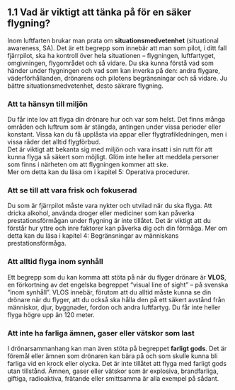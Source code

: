 ## 1.1 Vad är viktigt att tänka på för en säker flygning?

Inom luftfarten brukar man prata om **situationsmedvetenhet** (situational awareness, SA). Det är ett begrepp som innebär att man som pilot, i ditt fall fjärrpilot, ska ha kontroll över hela situationen – flygningen, luftfartyget, omgivningen, flygområdet och så vidare. Du ska kunna förstå vad som händer under flygningen och vad som kan inverka på den: andra flygare, väderförhållanden, drönarens och pilotens begränsningar och så vidare. Ju bättre situationsmedvetenhet, desto säkrare flygning.

### Att ta hänsyn till miljön

Du får inte lov att flyga din drönare hur och var som helst. Det finns många områden och luftrum som är stängda, antingen under vissa perioder eller konstant. Vissa kan du få upplåsta via appar eller flygtrafikledningen, men i vissa råder det alltid flygförbud.  
Det är viktigt att bekanta sig med miljön och vara insatt i sin rutt för att kunna flyga så säkert som möjligt. Glöm inte heller att meddela personer som finns i närheten om att flygningen kommer att ske.  
Mer om detta kan du läsa om i kapitel 5: Operativa procedurer.

### Att se till att vara frisk och fokuserad

Du som är fjärrpilot måste vara nykter och utvilad när du ska flyga. Att dricka alkohol, använda droger eller mediciner som kan påverka prestationsförmågan under flygning är inte tillåtet. Det är viktigt att du förstår hur yttre och inre faktorer kan påverka dig och din förmåga. Mer om detta kan du läsa i kapitel 4: Begränsningar av människans prestationsförmåga.

### Att alltid flyga inom synhåll

Ett begrepp som du kan komma att stöta på när du flyger drönare är **VLOS**, en förkortning av det engelska begreppet “visual line of sight” – på svenska “inom synhåll”.
VLOS innebär, förutom att du alltid måste kunna se din drönare när du flyger, att du också ska hålla den på ett säkert avstånd från människor, djur, byggnader, fordon och andra luftfartyg. Du får inte heller flyga högre upp än 120 meter.

### Att inte ha farliga ämnen, gaser eller vätskor som last

I drönarsammanhang kan man även stöta på begreppet **farligt gods**. Det är föremål eller ämnen som drönaren kan bära på och som skulle kunna bli farliga vid en krock eller olycka. Det är inte tillåtet att flyga med farligt gods utan tillstånd. Ämnen, gaser eller vätskor som är explosiva, brandfarliga, giftiga, radioaktiva, frätande eller smittsamma är alla exempel på sådant.
